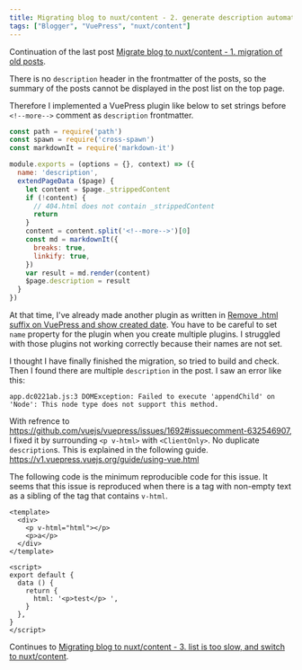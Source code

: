 ```yaml
---
title: Migrating blog to nuxt/content - 2. generate description automatically
tags: ["Blogger", "VuePress", "nuxt/content"]
---
```


Continuation of the last post [Migrate blog to nuxt/content - 1. migration of old posts](/post/2021/03/migrate-blog-to-nuxt-content1/).

There is no `description` header in the frontmatter of the posts, so the summary of the posts cannot be displayed in the post list on the top page.
<!--more-->
Therefore I implemented a VuePress plugin like below to set strings before `<!--more-->` comment as `description` frontmatter.

```js
const path = require('path')
const spawn = require('cross-spawn')
const markdownIt = require('markdown-it')

module.exports = (options = {}, context) => ({
  name: 'description',
  extendPageData ($page) {
    let content = $page._strippedContent
    if (!content) {
      // 404.html does not contain _strippedContent
      return
    }
    content = content.split('<!--more-->')[0]
    const md = markdownIt({
      breaks: true,
      linkify: true,
    })
    var result = md.render(content)
    $page.description = result
  }
})
```

At that time, I've already made another plugin as written in [Remove .html suffix on VuePress and show created date](/post/2021/02/change-suffix-and-show-created/). You have to be careful to set  `name` property for the plugin when you create multiple plugins. I struggled with those plugins not working correctly because their names are not set.

I thought I have finally finished the migration, so tried to build and check. Then I found there are multiple `description` in the post. I saw an error like this:

```
app.dc0221ab.js:3 DOMException: Failed to execute 'appendChild' on 'Node': This node type does not support this method.
```

With refrence to https://github.com/vuejs/vuepress/issues/1692#issuecomment-632546907, I fixed it by surrounding `<p v-html>` with `<ClientOnly>`. No duplicate `description`s.
This is explained in the following guide.
https://v1.vuepress.vuejs.org/guide/using-vue.html

The following code is the minimum reproducible code for this issue. It seems that this issue is reproduced when there is a tag with non-empty text as a sibling of the tag that contains `v-html`.

```vue
<template>
  <div>
    <p v-html="html"></p>
    <p>a</p>
  </div>
</template>

<script>
export default {
  data () {
    return {
      html: '<p>test</p> ',
    }
  },
}
</script>
```

Continues to [Migrating blog to nuxt/content - 3. list is too slow, and switch to nuxt/content](/post/2021/03/migrate-blog-to-nuxt-content3/).
